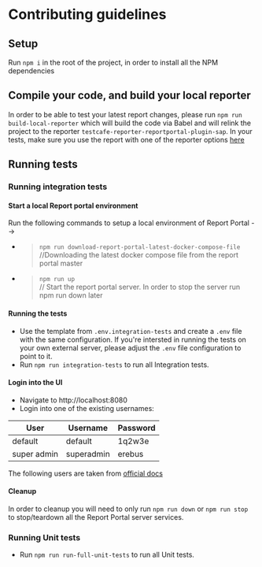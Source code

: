 # Contributing guidelines

## Setup
Run `npm i` in the root of the project, in order to install all the NPM dependencies

## Compile your code, and build your local reporter
In order to be able to test your latest report changes, please run `npm run build-local-reporter` which will build the code via Babel and will relink the project to the reporter `testcafe-reporter-reportportal-plugin-sap`.
In your tests, make sure you use the report with one of the reporter options [here](https://github.com/sahilshukla2603/reportportal-testcafe-plugin#use-the-reporter-in-your-testcafe-test-run)

## Running tests
### Running integration tests
#### Start a local Report portal environment
Run the following commands to setup a local environment of Report Portal -->
* > `npm run download-report-portal-latest-docker-compose-file`<br>//Downloading the latest docker compose file from the report portal master
* > `npm run up`<br>// Start the report portal server. In order to stop the server run npm run down later

#### Running the tests
* Use the template from `.env.integration-tests` and create a `.env` file with the same configuration.
If you're intersted in running the tests on your own external server, please adjust the `.env` file configuration to point to it.
* Run `npm run integration-tests` to run all Integration tests.

#### Login into the UI
* Navigate to http://localhost:8080
* Login into one of the existing usernames:

| User        | Username   | Password |
| ----------- | ---------- | -------- |
| default     | default    | 1q2w3e   |
| super admin | superadmin | erebus   |

The following users are taken from [official docs](https://reportportal.io/docs/Deploy-with-Docker)
#### Cleanup
In order to cleanup you will need to only run `npm run down` or `npm run stop` to stop/teardown all the Report Portal server services.

### Running Unit tests
* Run `npm run run-full-unit-tests` to run all Unit tests.
